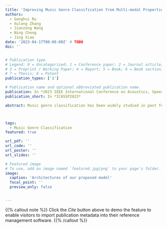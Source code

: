 ```yaml
---
title: 'Improving Music Genre Classification from Multi-modal Properties of Music and Genre Correlations Perspective'
authors:
  - Ganghui Ru
  - Xulong Zhang
  - Jianzong Wang
  - Ning Cheng
  - Jing Xiao 
date: '2023-04-17T00:00:00Z' # TODO
doi: ''


# Publication type.
# Legend: 0 = Uncategorized; 1 = Conference paper; 2 = Journal article;
# 3 = Preprint / Working Paper; 4 = Report; 5 = Book; 6 = Book section;
# 7 = Thesis; 8 = Patent
publication_types: ['1']

# Publication name and optional abbreviated publication name.
publication: In *2023 IEEE International Conference on Acoustics, Speech and Signal Processing*
publication_short: In *ICASSP2023*

abstract: Music genre classification has been widely studied in past few years for its various applications in music information retrieval. Previous works tend to perform unsatisfactorily, since those methods only use audio content or jointly use audio content and lyrics content inefficiently. In addition, as genres normally co-occur in a music track, it is desirable to capture and model the genre correlations to improve the performance of multi-label music genre classification. To solve these issues, we present a novel multi-modal method leveraging audio-lyrics contrastive loss and two symmetric cross-modal attention, to align and fuse features from audio and lyrics. Furthermore, based on the nature of the multi-label classification, a genre correlations extraction module is presented to capture and model potential genre correlations. Extensive experiments demonstrate that our proposed method significantly surpasses other multi-label music genre classification methods and achieves state-of-the-art result on Music4All dataset.



tags:
  - Music Genre Classification
featured: true

url_pdf: ''
url_code: ''
url_poster: ''
url_slides: ''

# Featured image
# To use, add an image named `featured.jpg/png` to your page's folder.
image:
  caption: 'Architectures of our proposed model'
  focal_point: ''
  preview_only: false


---
```


{{% callout note %}}
Click the _Cite_ button above to demo the feature to enable visitors to import publication metadata into their reference management software.
{{% /callout %}}

